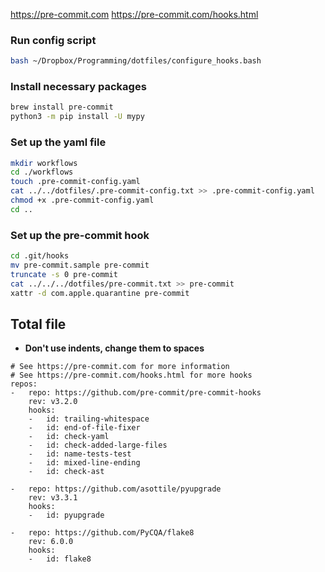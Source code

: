 https://pre-commit.com
https://pre-commit.com/hooks.html

### Run config script
```bash
bash ~/Dropbox/Programming/dotfiles/configure_hooks.bash
```


### Install necessary packages
```bash
brew install pre-commit
python3 -m pip install -U mypy
```

### Set up the yaml file
```bash
mkdir workflows
cd ./workflows
touch .pre-commit-config.yaml
cat ../../dotfiles/.pre-commit-config.txt >> .pre-commit-config.yaml
chmod +x .pre-commit-config.yaml
cd ..
```


### Set up the pre-commit hook
```bash
cd .git/hooks
mv pre-commit.sample pre-commit
truncate -s 0 pre-commit
cat ../../../dotfiles/pre-commit.txt >> pre-commit
xattr -d com.apple.quarantine pre-commit
```


## Total file
- **Don't use indents, change them to spaces**
```
# See https://pre-commit.com for more information
# See https://pre-commit.com/hooks.html for more hooks
repos:
-   repo: https://github.com/pre-commit/pre-commit-hooks
    rev: v3.2.0
    hooks:
    -   id: trailing-whitespace
    -   id: end-of-file-fixer
    -   id: check-yaml
    -   id: check-added-large-files
    -   id: name-tests-test
    -   id: mixed-line-ending
    -   id: check-ast

-   repo: https://github.com/asottile/pyupgrade
    rev: v3.3.1
    hooks:
    -   id: pyupgrade

-   repo: https://github.com/PyCQA/flake8
    rev: 6.0.0
    hooks:
    -   id: flake8
```
